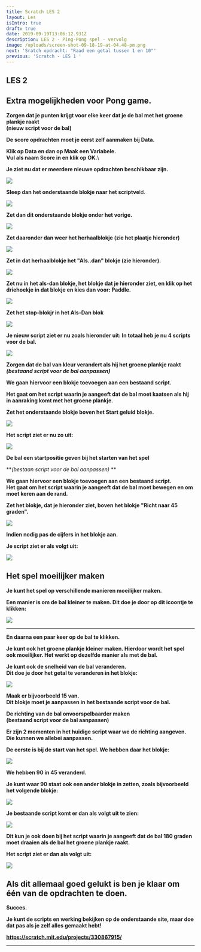 ```yaml
---
title: Scratch LES 2
layout: Les
isIntro: true
draft: true
date: 2019-09-19T13:06:12.931Z
description: LES 2 - Ping-Pong spel - vervolg
image: /uploads/screen-shot-09-18-19-at-04.48-pm.png
next: 'Sratch opdracht: "Raad een getal tussen 1 en 10"'
previous: 'Scratch - LES 1 '
---
```

## **LES 2**

## **Extra mogelijkheden voor Pong game.**

**Zorgen dat je punten krijgt voor elke keer dat je de bal met het groene plankje raakt** \
**(nieuw script voor de bal)**

**De score opdrachten moet je eerst zelf aanmaken bij Data.**

**Klik op Data en dan op Maak een Variabele.** \
**Vul als naam Score in en klik op OK.**\

**Je ziet nu dat er meerdere nieuwe opdrachten beschikbaar zijn.**

![](/uploads/variabele.png)

**Sleep dan het onderstaande blokje naar het scriptve**ld.

![](/uploads/blokje.png)

**Zet dan dit onderstaande blokje onder het vorige.**

![](/uploads/blokje-2.png)

**Zet daaronder dan weer het herhaalblokje (zie het plaatje hieronder)**

![](/uploads/blokje-3.png)

**Zet in dat herhaalblokje het "Als..dan" blokje (zie hieronder).**

![](/uploads/blokje-4.png)

**Zet nu in het als-dan blokje, het blokje dat je hieronder ziet, en klik op het driehoekje in dat blokje en kies dan voor: Paddle.**

![](/uploads/blokje-5.png)

**Zet het stop-blokjr in het Als-Dan blok**

![](/uploads/blokje-6.png)

**Je nieuw script ziet er nu zoals hieronder uit: In totaal heb je nu 4 scripts voor de bal.**

![](/uploads/scorescript-2.png)

**Zorgen dat de bal van kleur verandert als hij het groene plankje raakt** \
_**(bestaand script voor de bal aanpassen)**_

**We gaan hiervoor een blokje toevoegen aan een bestaand script.**

**Het gaat om het script waarin je aangeeft dat de bal moet kaatsen als hij in aanraking komt met het groene plankje.**

**Zet het onderstaande blokje  boven het Start geluid blokje.**

![](/uploads/kleurblokje.png)

**Het script ziet er nu zo uit:**

![](/uploads/scriptblokje-aangepast.png)

**De bal een startpositie geven bij het starten van het spel**

**_(bestaan script voor de bal aanpassen)_
**

**We gaan hiervoor een blokje toevoegen aan een bestaand script.**\
**Het gaat om het script waarin je aangeeft dat de bal moet bewegen en om moet keren aan de rand.**

**Zet het blokje, dat je hieronder ziet, boven het blokje "Richt naar 45 graden".**

![](/uploads/ga-naar.png)

**Indien nodig pas de cijfers in het blokje aan.**

**Je script ziet er als volgt uit:**

![](/uploads/toon-script-9.png)

## **Het spel moeilijker maken**

**Je kunt het spel op verschillende manieren moeilijker maken.**

**Een manier is om de bal kleiner te maken. Dit doe je door op dit icoontje te klikken:**

![](/uploads/screen-shot-09-23-19-at-05.40-pm.png)

- - -

**En daarna een paar keer op de bal te klikken.**

**Je kunt ook het groene plankje kleiner maken. Hierdoor wordt het spel ook moeilijker. Het werkt op dezelfde manier als met de bal.**

**Je kunt ook de snelheid van de bal veranderen.** \
**Dit doe je door het getal te veranderen in het blokje:**

![](/uploads/neem-stappen.png)

**Maak er bijvoorbeeld 15 van.** \
**Dit blokje moet je aanpassen in het bestaande script voor de bal.**

**De richting van de bal onvoorspelbaarder maken** \
**(bestaand script voor de bal aanpassen)**

**Er zijn 2 momenten in het huidige script waar we de richting aangeven.** \
**Die kunnen we allebei aanpassen.**

**De eerste is bij de start van het spel. We hebben daar het blokje:**

![](/uploads/richt-naar-graden.png)

**We hebben 90 in 45 veranderd.**

**Je kunt waar 90 staat ook een ander blokje in zetten, zoals bijvoorbeeld het volgende blokje:**

![](/uploads/willekeurig-getal.png)

**Je bestaande script komt er dan als volgt uit te zien:**

![](/uploads/toon-script-10.png)

**Dit kun je ook doen bij het script waarin je aangeeft dat de bal 180 graden moet draaien als de bal het groene plankje raakt.**

**Het script ziet er dan als volgt uit:**

![](/uploads/toon-script-11.png)



## **Als dit allemaal goed gelukt is ben je klaar om één van de opdrachten te doen.**

**Succes.**

**Je kunt de scripts en werking bekijken op de onderstaande site, maar doe dat pas als je zelf alles gemaakt hebt!**

**https://scratch.mit.edu/projects/330867915/**

****
